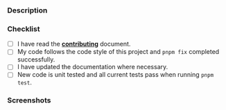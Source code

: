 ### Description

<!-- Describe your changes in detail and reference any issues it addresses-->

### Checklist

<!-- Go over all the following points, and put an `x` in all the boxes that apply. -->

- [ ] I have read the [**contributing**](https://github.com/ifiokjr/bundler.macro/blob/HEAD/docs/contributing.md) document.
- [ ] My code follows the code style of this project and `pnpm fix` completed successfully.
- [ ] I have updated the documentation where necessary.
- [ ] New code is unit tested and all current tests pass when running `pnpm test`.

### Screenshots

<!-- Delete this section if not applicable -->
